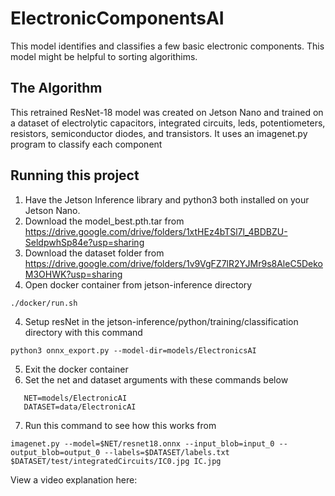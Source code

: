 # ElectronicComponentsAI

 This model identifies and classifies a few basic electronic components. This model might be helpful to sorting algorithims.

## The Algorithm

This retrained ResNet-18 model was created on Jetson Nano and trained on a dataset of electrolytic capacitors, integrated circuits, leds, potentiometers, resistors, semiconductor diodes, and transistors. It uses an imagenet.py program to classify each component


## Running this project

1. Have the Jetson Inference library and python3 both installed on your Jetson Nano.
2. Download the model_best.pth.tar from https://drive.google.com/drive/folders/1xtHEz4bTSl7l_4BDBZU-SeldpwhSp84e?usp=sharing
3. Download the dataset folder from https://drive.google.com/drive/folders/1v9VgFZ7lR2YJMr9s8AleC5DekoM3OHWK?usp=sharing
4. Open docker container from jetson-inference directory
```
./docker/run.sh
```
4. Setup resNet in the jetson-inference/python/training/classification directory with this command
```
python3 onnx_export.py --model-dir=models/ElectronicsAI
```
5. Exit the docker container
6. Set the net and dataset arguments with these commands below
```
   NET=models/ElectronicAI
   DATASET=data/ElectronicAI
```
7. Run this command to see how this works from
```
imagenet.py --model=$NET/resnet18.onnx --input_blob=input_0 --output_blob=output_0 --labels=$DATASET/labels.txt $DATASET/test/integratedCircuits/IC0.jpg IC.jpg
```


View a video explanation here: 
